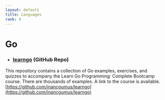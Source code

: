 ```yaml
---
layout: default
title: Languages
rank: 4
---
```

# Go 

- ### [learngo](https://github.com/inancgumus/learngo) (GitHub Repo)
 This repository contains a collection of Go examples, exercises, and quizzes to accompany the Learn Go Programming: Complete Bootcamp course. There are thousands of examples. A link to the course is available.
 [https://github.com/inancgumus/learngo](https://github.com/inancgumus/learngo)